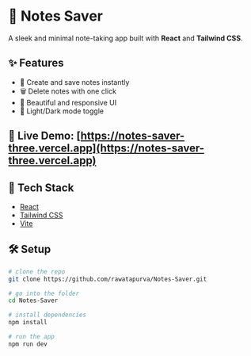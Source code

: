 # 📝 Notes Saver

A sleek and minimal note-taking app built with **React** and **Tailwind CSS**.

## ✨ Features

- 🧠 Create and save notes instantly
- 🗑️ Delete notes with one click
- 🎨 Beautiful and responsive UI
- 🌙 Light/Dark mode toggle

## 🚀 **Live Demo:** [https://notes-saver-three.vercel.app](https://notes-saver-three.vercel.app)


## 🚀 Tech Stack

- [React](https://reactjs.org/)
- [Tailwind CSS](https://tailwindcss.com/)
- [Vite](https://vitejs.dev/)

## 🛠️ Setup

```bash
# clone the repo
git clone https://github.com/rawatapurva/Notes-Saver.git

# go into the folder
cd Notes-Saver

# install dependencies
npm install

# run the app
npm run dev
